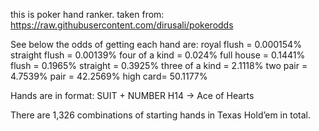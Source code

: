 this is poker hand ranker.
taken from: https://raw.githubusercontent.com/dirusali/pokerodds

See below the odds of getting each hand are:
royal flush = 0.000154%
straight flush = 0.00139%
four of a kind = 0.024%
full house = 0.1441%
flush = 0.1965%
straight = 0.3925%
three of a kind = 2.1118%
two pair = 4.7539%
pair = 42.2569%
high card= 50.1177%

Hands are in format:
SUIT + NUMBER
H14 -> Ace of Hearts


There are 1,326 combinations of starting hands in Texas Hold’em in total.